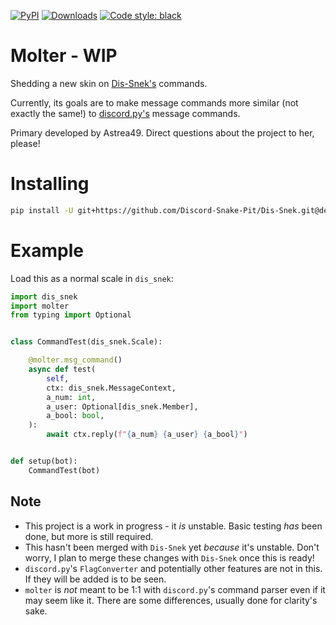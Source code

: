 [![PyPI](https://img.shields.io/pypi/v/molter)](https://pypi.org/project/molter/)
[![Downloads](https://static.pepy.tech/personalized-badge/molter?period=total&units=abbreviation&left_color=grey&right_color=green&left_text=pip%20installs)](https://pepy.tech/project/molter)
[![Code style: black](https://img.shields.io/badge/code%20style-black-000000.svg)](https://github.com/psf/black)

# Molter - WIP
Shedding a new skin on [Dis-Snek's](https://github.com/Discord-Snake-Pit/Dis-Snek) commands.

Currently, its goals are to make message commands more similar (not exactly the same!) to [discord.py's](https://github.com/Rapptz/discord.py) message commands.

Primary developed by Astrea49. Direct questions about the project to her, please!

# Installing
```sh
pip install -U git+https://github.com/Discord-Snake-Pit/Dis-Snek.git@dev git+https://github.com/Discord-Snake-Pit/molter.git@dev
```

# Example
Load this as a normal scale in `dis_snek`:
```python
import dis_snek
import molter
from typing import Optional


class CommandTest(dis_snek.Scale):

    @molter.msg_command()
    async def test(
        self,
        ctx: dis_snek.MessageContext,
        a_num: int,
        a_user: Optional[dis_snek.Member],
        a_bool: bool,
    ):
        await ctx.reply(f"{a_num} {a_user} {a_bool}")


def setup(bot):
    CommandTest(bot)
```

## Note

* This project is a work in progress - it *is* unstable. Basic testing *has* been done, but more is still required.
* This hasn't been merged with `Dis-Snek` yet *because* it's unstable. Don't worry, I plan to merge these changes with `Dis-Snek` once this is ready!
* `discord.py`'s `FlagConverter` and potentially other features are not in this. If they will be added is to be seen.
* `molter` is *not* meant to be 1:1 with `discord.py`'s command parser even if it may seem like it. There are some differences, usually done for clarity's sake.
